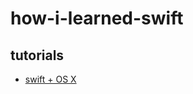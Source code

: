 # how-i-learned-swift

## tutorials
* [swift + OS X](www.raywenderlich.com/87002/getting-started-with-os-x-and-swift-tutorial-part-1)
